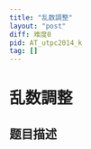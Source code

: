 ```yaml
---
title: "乱数調整"
layout: "post"
diff: 难度0
pid: AT_utpc2014_k
tag: []
---
```


# 乱数調整

## 题目描述

[problemUrl]: https://atcoder.jp/contests/utpc2014/tasks/utpc2014_k



